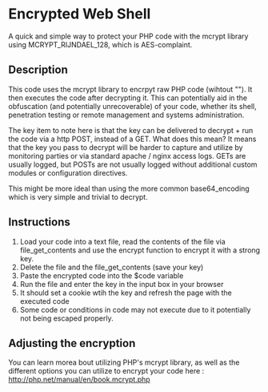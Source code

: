 # Encrypted Web Shell

A quick and simple way to protect your PHP code with the mcrypt library using MCRYPT_RIJNDAEL_128, which is AES-complaint.

## Description

This code uses the mcrypt library to encrpyt raw PHP code (wihtout "<?php ?>").
It then executes the code after decrypting it. This can potentially aid in the obfuscation (and potentially unrecoverable)
of your code, whether its shell, penetration testing or remote management and systems administration.

The key item to note here is that the key can be delivered to decrypt + run the code via a http POST, instead of a GET.
What does this mean? It means that the key you pass to decrypt will be harder to capture and utilize by monitoring parties or
via standard apache / nginx access logs. GETs are usually logged, but POSTs are not usually logged without additional
custom modules or configuration directives.

This might be more ideal than using the more common base64_encoding which is very simple and trivial to decrypt.


## Instructions

1. Load your code into a text file, read the contents of the file via file_get_contents and use the encrypt function to encrypt it with
a strong key.
2. Delete the file and the file_get_contents (save your key)
3. Paste the encrypted code into the $code variable
4. Run the file and enter the key in the input box in your browser
5. It should set a cookie wtih the key and refresh the page with the executed code
6. Some code or conditions in code may not execute due to it potentially not being escaped properly.

## Adjusting the encryption

You can learn morea bout utilizing PHP's mcrypt library, as well as the different options you can utilize to encrypt your code here : http://php.net/manual/en/book.mcrypt.php


